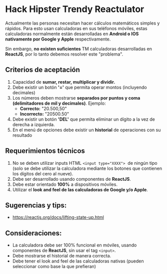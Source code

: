 # Hack Hipster Trendy Reactulator

Actualmente las personas necesitan hacer cálculos matemáticos simples y rápidos. Para esto usan calculadoras en sus teléfonos móviles, estas calculadoras normalmente están desarrolladas en **Android o IOS nativamente por Google y Apple** respectivamente.

Sin embargo, **no existen suficientes** TM calculadoras desarrolladas en **ReactJS**, por lo tanto debemos resolver este "problema".

## Criterios de aceptación
  1. Capacidad de **sumar, restar, multiplicar y dividir.**
  2. Debe existir un botón **'='** que permita operar montos (incluyendo decimales)
  3. Los números deben mostrarse **separados por puntos y coma (delimitadores de mil y decimales)**. Ejemplo:
     * **Correcto:** "20.500,50"
     * **Incorrecto:** "20500.50"
  4. Debe existir un botón **'DEL'** que permita eliminar un dígito a la vez de derecha a izquierda.
  5. En el menú de opciones debe existir un **historial** de operaciones con su resultado

## Requerimientos técnicos
  1. No se deben utilizar inputs HTML ​ `<input type="XXXX">` ​ de ningún tipo (solo se debe utilizar la calculadora mediante los botones que contienen los dígitos del cero al nueve).
  2. Debe ser desarrollado usando componentes de **ReactJS**.
  3. Debe estar orientado **100%** a dispositivos móviles.
  4. Utilizar el **look and feel de las calculadoras de Google y/o Apple**.

## Sugerencias y tips:
  * https://reactjs.org/docs/lifting-state-up.html

## Consideraciones:
 * La calculadora debe ser 100% funcional en móviles, usando componentes de **ReactJS**, sin usar el tag `<input>​`.
 * Debe mostrarse el historial de manera correcta.
 * Debe tener el look and feel de las calculadoras nativas (pueden seleccionar como base la que prefieran)


